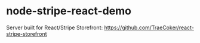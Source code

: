 # node-stripe-react-demo
Server built for React/Stripe Storefront:
https://github.com/TraeCoker/react-stripe-storefront
